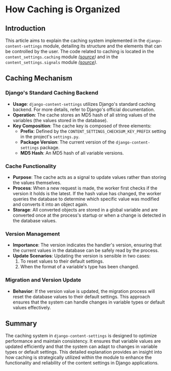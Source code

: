 # How Caching is Organized

## Introduction

This article aims to explain the caching system implemented in the `django-content-settings` module, detailing its structure and the elements that can be controlled by the user. The code related to caching is located in the `content_settings.caching` module *([source](https://github.com/occipital/django-content-settings/blob/master/content_settings/caching.py))* and in the `content_settings.signals` module *([source](https://github.com/occipital/django-content-settings/blob/master/content_settings/signals.py))*.

## Caching Mechanism

### Django's Standard Caching Backend

- **Usage**: `django-content-settings` utilizes Django's standard caching backend. For more details, refer to Django's official documentation.
- **Operation**: The cache stores an MD5 hash of all string values of the variables (the values stored in the database).
- **Key Composition**: The cache key is composed of three elements:
  - **Prefix**: Defined by the `CONTENT_SETTINGS_CHECKSUM_KEY_PREFIX` setting in the project's `settings.py`.
  - **Package Version**: The current version of the `django-content-settings` package.
  - **MD5 Hash**: An MD5 hash of all variable versions.

### Cache Functionality

- **Purpose**: The cache acts as a signal to update values rather than storing the values themselves.
- **Process**: When a new request is made, the worker first checks if the version it holds is the latest. If the hash value has changed, the worker queries the database to determine which specific value was modified and converts it into an object again.
- **Storage**: All converted objects are stored in a global variable and are converted once at the process's startup or when a change is detected in the database values.

### Version Management

- **Importance**: The version indicates the handler's version, ensuring that the current values in the database can be safely read by the process.
- **Update Scenarios**: Updating the version is sensible in two cases:
  1. To reset values to their default settings.
  2. When the format of a variable's type has been changed.

### Migration and Version Update

- **Behavior**: If the version value is updated, the migration process will reset the database values to their default settings. This approach ensures that the system can handle changes in variable types or default values effectively.

## Summary

The caching system in `django-content-settings` is designed to optimize performance and maintain consistency. It ensures that variable values are updated efficiently and that the system can adapt to changes in variable types or default settings. This detailed explanation provides an insight into how caching is strategically utilized within the module to enhance the functionality and reliability of the content settings in Django applications.
